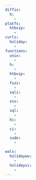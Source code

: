 ```yaml
---
diffis:
  h:
    -
platfs:
  htbvip:
    -
curls:
  holiday:
    -
functions:
  unix:
    -
  h:
    -
  htbvip:
    -
  fuzz:
    -
  sqli:
    -
  xss:
    -
  sql:
    -
  hc:
    -
  ci:
    -
  sudo:
    -

wals:
  holidaywu:
    -
  holidayvi:
    -
---
```


